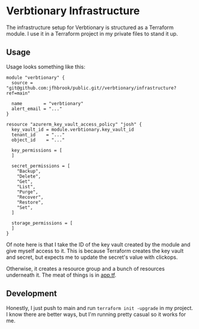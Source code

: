 # Verbtionary Infrastructure

The infrastructure setup for Verbtionary is structured as a Terraform module.
I use it in a Terraform project in my private files to stand it up.

## Usage

Usage looks something like this:

```hcl
module "verbtionary" {
  source = "git@github.com:jfhbrook/public.git//verbtionary/infrastructure?ref=main"

  name        = "verbtionary"
  alert_email = "..."
}

resource "azurerm_key_vault_access_policy" "josh" {
  key_vault_id = module.verbtionary.key_vault_id
  tenant_id    = "..."
  object_id    = "..."

  key_permissions = [
  ]

  secret_permissions = [
    "Backup",
    "Delete",
    "Get",
    "List",
    "Purge",
    "Recover",
    "Restore",
    "Set",
  ]

  storage_permissions = [
  ]
}
```

Of note here is that I take the ID of the key vault created by the module and
give myself access to it. This is because Terraform creates the key vault and
secret, but expects me to update the secret's value with clickops.

Otherwise, it creates a resource group and a bunch of resources underneath it.
The meat of things is in [app.tf](./app.tf).

## Development

Honestly, I just push to main and run `terraform init -upgrade` in my project.
I know there are better ways, but I'm running pretty casual so it works for
me.
